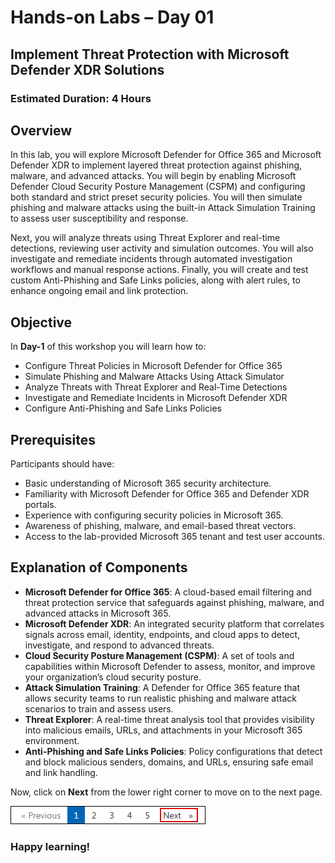 # Hands-on Labs – Day 01

## Implement Threat Protection with Microsoft Defender XDR Solutions

### Estimated Duration: 4 Hours

## Overview

In this lab, you will explore Microsoft Defender for Office 365 and Microsoft Defender XDR to implement layered threat protection against phishing, malware, and advanced attacks. You will begin by enabling Microsoft Defender Cloud Security Posture Management (CSPM) and configuring both standard and strict preset security policies. You will then simulate phishing and malware attacks using the built-in Attack Simulation Training to assess user susceptibility and response. 

Next, you will analyze threats using Threat Explorer and real-time detections, reviewing user activity and simulation outcomes. You will also investigate and remediate incidents through automated investigation workflows and manual response actions. Finally, you will create and test custom Anti-Phishing and Safe Links policies, along with alert rules, to enhance ongoing email and link protection.

## Objective

In **Day-1** of this workshop you will learn how to:

- Configure Threat Policies in Microsoft Defender for Office 365
- Simulate Phishing and Malware Attacks Using Attack Simulator
- Analyze Threats with Threat Explorer and Real-Time Detections
- Investigate and Remediate Incidents in Microsoft Defender XDR
- Configure Anti-Phishing and Safe Links Policies

## Prerequisites

Participants should have:

- Basic understanding of Microsoft 365 security architecture.
- Familiarity with Microsoft Defender for Office 365 and Defender XDR portals.
- Experience with configuring security policies in Microsoft 365.
- Awareness of phishing, malware, and email-based threat vectors.
- Access to the lab-provided Microsoft 365 tenant and test user accounts.

## Explanation of Components

- **Microsoft Defender for Office 365**: A cloud-based email filtering and threat protection service that safeguards against phishing, malware, and advanced attacks in Microsoft 365.
- **Microsoft Defender XDR**: An integrated security platform that correlates signals across email, identity, endpoints, and cloud apps to detect, investigate, and respond to advanced threats.
- **Cloud Security Posture Management (CSPM)**: A set of tools and capabilities within Microsoft Defender to assess, monitor, and improve your organization’s cloud security posture.
- **Attack Simulation Training**: A Defender for Office 365 feature that allows security teams to run realistic phishing and malware attack scenarios to train and assess users.
- **Threat Explorer**: A real-time threat analysis tool that provides visibility into malicious emails, URLs, and attachments in your Microsoft 365 environment.
- **Anti-Phishing and Safe Links Policies**: Policy configurations that detect and block malicious senders, domains, and URLs, ensuring safe email and link handling.

Now, click on **Next** from the lower right corner to move on to the next page.
 
  ![Start Your Azure Journey](../media/rd_gs_1_9.png)

### Happy learning!